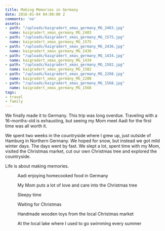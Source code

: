```yaml
---
title: Making Memories in Germany
date: 2016-01-04 04:09:00 Z
comments: 'no'
assets:
- path: "/uploads/kaigradert_xmas_germany_MG_2403.jpg"
  name: kaigradert_xmas_germany_MG_2403
- path: "/uploads/kaigradert_xmas_germany_MG_1575.jpg"
  name: kaigradert_xmas_germany_MG_1575
- path: "/uploads/kaigradert_xmas_germany_MG_2436.jpg"
  name: kaigradert_xmas_germany_MG_2436
- path: "/uploads/kaigradert_xmas_germany_MG_1434.jpg"
  name: kaigradert_xmas_germany_MG_1434
- path: "/uploads/kaigradert_xmas_germany_MG_1582.jpg"
  name: kaigradert_xmas_germany_MG_1582
- path: "/uploads/kaigradert_xmas_germany_MG_2208.jpg"
  name: kaigradert_xmas_germany_MG_2208
- path: "/uploads/kaigradert_xmas_germany_MG_1568.jpg"
  name: kaigradert_xmas_germany_MG_1568
tags:
- travel
- family
---
```


We finally made it to Germany. This trip was long overdue. Traveling with a 16-months-old is exhausting, but seeing my Mom meet Aadi for the first time was all worth it.

We spent two weeks in the countryside where I grew up, just outside of Hamburg in Northern Germany. We hoped for snow, but instead we got mild winter days. The days went by fast. We slept a lot, spent time with my Mom, visited the Christmas market, cut our own Christmas tree and explored the countryside.

Life is about making memories.

<figure>
<img src="/uploads/kaigradert_xmas_germany_MG_1434.jpg" alt="">
<figcaption>
Aadi enjoying homecooked food in Germany
</figcaption>
</figure>
<figure>
<img src="/uploads/kaigradert_xmas_germany_MG_1582.jpg" alt="">
<figcaption>
My Mom puts a lot of love and care into the Christmas tree
</figcaption>
</figure>
<figure>
<img src="/uploads/kaigradert_xmas_germany_MG_2403.jpg" alt="">
<figcaption>
Sleepy time
</figcaption>
</figure>
<figure>
<img src="/uploads/kaigradert_xmas_germany_MG_1575.jpg" alt="">
<figcaption>
Waiting for Christmas
</figcaption>
</figure>
<figure>
<img src="/uploads/kaigradert_xmas_germany_MG_2208.jpg" alt="">
<figcaption>
Handmade wooden toys from the local Christmas market
</figcaption>
</figure>
<figure>
<img src="/uploads/kaigradert_xmas_germany_MG_2436.jpg" alt="">
<figcaption>
At the local lake where I used to go swimming every summer
</figcaption>
</figure>
